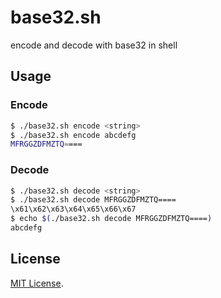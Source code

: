 # base32.sh

encode and decode with base32 in shell

## Usage

### Encode

```sh
$ ./base32.sh encode <string>
$ ./base32.sh encode abcdefg
MFRGGZDFMZTQ====
```

### Decode

```sh
$ ./base32.sh decode <string>
$ ./base32.sh decode MFRGGZDFMZTQ====
\x61\x62\x63\x64\x65\x66\x67
$ echo $(./base32.sh decode MFRGGZDFMZTQ====)
abcdefg
```

## License

[MIT License](https://opensource.org/licenses/MIT).
